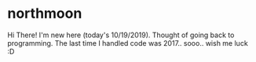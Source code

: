 # northmoon

Hi There! I'm new here (today's 10/19/2019). 
Thought of going back to programming. The last time I handled code was 2017.. sooo.. wish me luck :D
